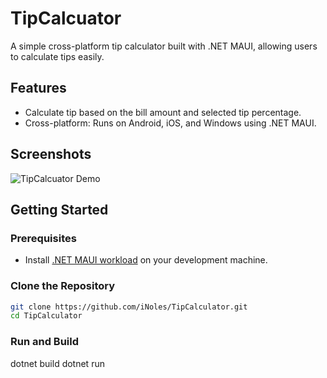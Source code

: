 # TipCalcuator

A simple cross-platform tip calculator built with .NET MAUI, allowing users to calculate tips easily.

## Features

- Calculate tip based on the bill amount and selected tip percentage.
- Cross-platform: Runs on Android, iOS, and Windows using .NET MAUI.

## Screenshots

![TipCalcuator Demo](https://raw.githubusercontent.com/iNoles/TipCalcuator/main/screenshots/maui-desktop.png)

## Getting Started

### Prerequisites

- Install [.NET MAUI workload](https://docs.microsoft.com/en-us/dotnet/maui/get-started/installation) on your development machine.

### Clone the Repository

```bash
git clone https://github.com/iNoles/TipCalculator.git
cd TipCalculator
```

### Run and Build

dotnet build
dotnet run
